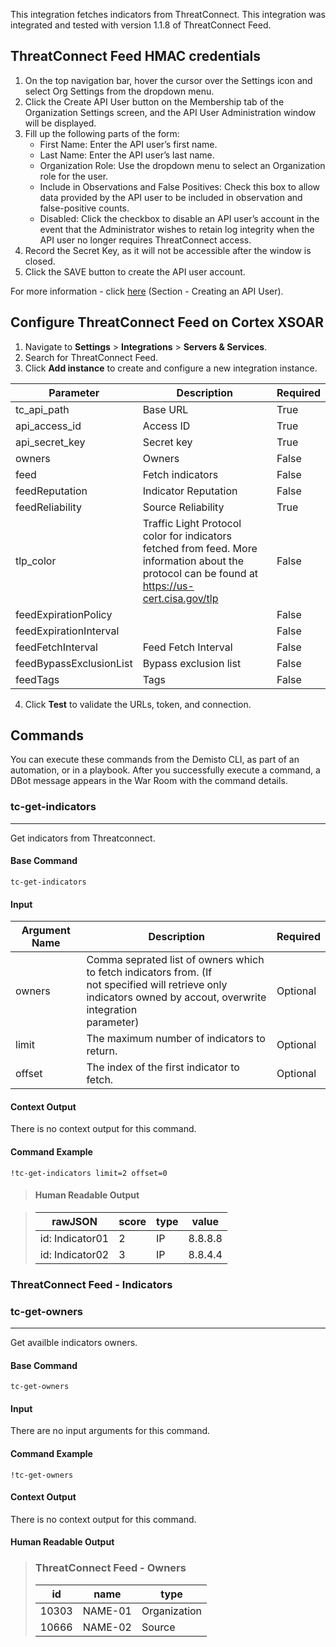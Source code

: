 This integration fetches indicators from ThreatConnect.
This integration was integrated and tested with version 1.1.8 of ThreatConnect Feed.

## ThreatConnect Feed HMAC credentials
1. On the top navigation bar, hover the cursor over the Settings icon and select Org Settings from the dropdown menu.
2. Click the Create API User button on the Membership tab of the Organization Settings screen, and the API User Administration window will be displayed.
3. Fill up the following parts of the form:
    - First Name: Enter the API user’s first name.
    - Last Name: Enter the API user’s last name.
    - Organization Role: Use the dropdown menu to select an Organization role for the user.
    - Include in Observations and False Positives: Check this box to allow data provided by the API user to be included in observation and false-positive counts.
    - Disabled: Click the checkbox to disable an API user’s account in the event that the Administrator wishes to retain log integrity when the API user no longer requires ThreatConnect access.
4. Record the Secret Key, as it will not be accessible after the window is closed.
5. Click the SAVE button to create the API user account.

For more information - click [here](https://training.threatconnect.com/learn/article/creating-user-accounts-kb-article) (Section - Creating an API User).

## Configure ThreatConnect Feed on Cortex XSOAR

1. Navigate to **Settings** > **Integrations** > **Servers & Services**.
2. Search for ThreatConnect Feed.
3. Click **Add instance** to create and configure a new integration instance.

| **Parameter** | **Description** | **Required** |
| --- | --- | --- |
| tc_api_path | Base URL | True |
| api_access_id | Access ID | True |
| api_secret_key | Secret key | True |
| owners | Owners | False |
| feed | Fetch indicators | False |
| feedReputation | Indicator Reputation | False |
| feedReliability | Source Reliability | True |
| tlp_color | Traffic Light Protocol color for indicators fetched from feed. More information about the protocol can be found at https://us-cert.cisa.gov/tlp | False |
| feedExpirationPolicy |  | False |
| feedExpirationInterval |  | False |
| feedFetchInterval | Feed Fetch Interval | False |
| feedBypassExclusionList | Bypass exclusion list | False |
| feedTags | Tags | False |

4. Click **Test** to validate the URLs, token, and connection.

## Commands
You can execute these commands from the Demisto CLI, as part of an automation, or in a playbook.
After you successfully execute a command, a DBot message appears in the War Room with the command details.

### tc-get-indicators
***
Get indicators from Threatconnect.

#### Base Command

`tc-get-indicators`

#### Input

| **Argument Name** | **Description** | **Required** |
| --- | --- | --- |
| owners | Comma seprated list of owners which to fetch indicators from. (If<br/>not specified will retrieve only indicators owned by accout, overwrite integration<br/>parameter)<br/> | Optional |
| limit | The maximum number of indicators to return. | Optional |
| offset | The index of the first indicator to fetch. | Optional |

#### Context Output

There is no context output for this command.

#### Command Example
```!tc-get-indicators limit=2 offset=0```

>#### Human Readable Output

>|rawJSON|score|type|value|
>|---|---|---|---|
>| id: Indicator01 | 2 | IP | 8.8.8.8 |
>| id: Indicator02 | 3 | IP | 8.8.4.4 |


### ThreatConnect Feed - Indicators

### tc-get-owners
***
Get availble indicators owners.


#### Base Command

`tc-get-owners`

#### Input

There are no input arguments for this command.

#### Command Example
```!tc-get-owners```

#### Context Output

There is no context output for this command.

#### Human Readable Output

>### ThreatConnect Feed - Owners
>|id|name|type|
>|---|---|---|
>| 10303 | NAME-01 | Organization |
>| 10666 | NAME-02 | Source |

